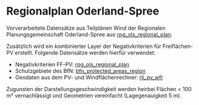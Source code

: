 # Regionalplan Oderland-Spree

Vorverarbeitete Datensätze aus Teilplänen Wind der Regionalen
Planungsgemeinschaft Oderland-Spree aus
[rpg_ols_regional_plan](../../raw/rpg_ols_regional_plan/dataset.md).

Zusätzlich wird ein kombinierter Layer der Negativkriterien für Freiflächen-PV
erstellt. Folgende Datensätze werden hierfür verwendet:

- Negativkriterien FF-PV:
  [rpg_ols_regional_plan](../../raw/rpg_ols_regional_plan/dataset.md)
- Schutzgebiete des BfN:
  [bfn_protected_areas_region](../../raw/bfn_protected_areas_region/dataset.md)
- Geodaten aus dem PV- und Windflächenrechner:
  [rli_pv_wfr](../../raw/rli_pv_wfr/dataset.md)

Zugunsten der Darstellungsgeschwindigkeit werden heirbei Flächen < 100 m²
vernachlässigt und Geometrien vereinfacht (Lagegenauigkeit 5 m).
